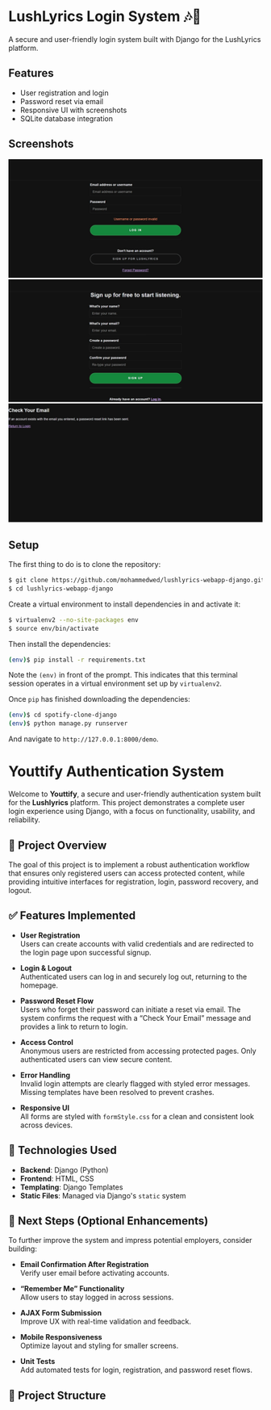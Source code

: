 # LushLyrics Login System 🎶🔐

A secure and user-friendly login system built with Django for the LushLyrics platform.

## Features
- User registration and login
- Password reset via email
- Responsive UI with screenshots
- SQLite database integration

## Screenshots
![Homepage](screenshorts/Screenshot_Homepage_Lushlyrics_website.jpeg)
![Sign-on Page](screenshorts/Screenshot_Lushlyrics_sign_on_page.jpeg)
![Email Confirmation](screenshorts/Screenshot_Check_Your_Email_page.jpeg)


## Setup

The first thing to do is to clone the repository:

```sh
$ git clone https://github.com/mohammedwed/lushlyrics-webapp-django.git
$ cd lushlyrics-webapp-django
```

Create a virtual environment to install dependencies in and activate it:

```sh
$ virtualenv2 --no-site-packages env
$ source env/bin/activate
```

Then install the dependencies:

```sh
(env)$ pip install -r requirements.txt
```
Note the `(env)` in front of the prompt. This indicates that this terminal
session operates in a virtual environment set up by `virtualenv2`.

Once `pip` has finished downloading the dependencies:
```sh
(env)$ cd spotify-clone-django
(env)$ python manage.py runserver
```
And navigate to `http://127.0.0.1:8000/demo`.
# Youttify Authentication System

Welcome to **Youttify**, a secure and user-friendly authentication system built for the **Lushlyrics** platform. This project demonstrates a complete user login experience using Django, with a focus on functionality, usability, and reliability.


## 🔐 Project Overview

The goal of this project is to implement a robust authentication workflow that ensures only registered users can access protected content, while providing intuitive interfaces for registration, login, password recovery, and logout.

## ✅ Features Implemented

- **User Registration**  
  Users can create accounts with valid credentials and are redirected to the login page upon successful signup.

- **Login & Logout**  
  Authenticated users can log in and securely log out, returning to the homepage.

- **Password Reset Flow**  
  Users who forget their password can initiate a reset via email. The system confirms the request with a “Check Your Email” message and provides a link to return to login.

- **Access Control**  
  Anonymous users are restricted from accessing protected pages. Only authenticated users can view secure content.

- **Error Handling**  
  Invalid login attempts are clearly flagged with styled error messages. Missing templates have been resolved to prevent crashes.

- **Responsive UI**  
  All forms are styled with `formStyle.css` for a clean and consistent look across devices.

## 📌 Technologies Used

- **Backend**: Django (Python)
- **Frontend**: HTML, CSS
- **Templating**: Django Templates
- **Static Files**: Managed via Django's `static` system

## 🚀 Next Steps (Optional Enhancements)

To further improve the system and impress potential employers, consider building:

- **Email Confirmation After Registration**  
  Verify user email before activating accounts.

- **“Remember Me” Functionality**  
  Allow users to stay logged in across sessions.

- **AJAX Form Submission**  
  Improve UX with real-time validation and feedback.

- **Mobile Responsiveness**  
  Optimize layout and styling for smaller screens.

- **Unit Tests**  
  Add automated tests for login, registration, and password reset flows.

## 📂 Project Structure

